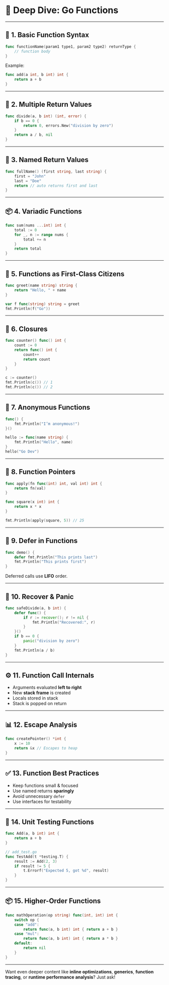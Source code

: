 # 🧠 Deep Dive: Go Functions

---

## 🔧 1. Basic Function Syntax

```go
func functionName(param1 type1, param2 type2) returnType {
    // function body
}
```

Example:

```go
func add(a int, b int) int {
    return a + b
}
```

---

## 🔁 2. Multiple Return Values

```go
func divide(a, b int) (int, error) {
    if b == 0 {
        return 0, errors.New("division by zero")
    }
    return a / b, nil
}
```

---

## 🧠 3. Named Return Values

```go
func fullName() (first string, last string) {
    first = "John"
    last = "Doe"
    return // auto returns first and last
}
```

---

## 📦 4. Variadic Functions

```go
func sum(nums ...int) int {
    total := 0
    for _, n := range nums {
        total += n
    }
    return total
}
```

---

## 🧬 5. Functions as First-Class Citizens

```go
func greet(name string) string {
    return "Hello, " + name
}

var f func(string) string = greet
fmt.Println(f("Go"))
```

---

## 🔁 6. Closures

```go
func counter() func() int {
    count := 0
    return func() int {
        count++
        return count
    }
}

c := counter()
fmt.Println(c()) // 1
fmt.Println(c()) // 2
```

---

## 🎯 7. Anonymous Functions

```go
func() {
    fmt.Println("I’m anonymous!")
}()
```

```go
hello := func(name string) {
    fmt.Println("Hello", name)
}
hello("Go Dev")
```

---

## 🧵 8. Function Pointers

```go
func apply(fn func(int) int, val int) int {
    return fn(val)
}

func square(x int) int {
    return x * x
}

fmt.Println(apply(square, 5)) // 25
```

---

## 📌 9. Defer in Functions

```go
func demo() {
    defer fmt.Println("This prints last")
    fmt.Println("This prints first")
}
```

Deferred calls use **LIFO** order.

---

## 📍 10. Recover & Panic

```go
func safeDivide(a, b int) {
    defer func() {
        if r := recover(); r != nil {
            fmt.Println("Recovered:", r)
        }
    }()
    if b == 0 {
        panic("division by zero")
    }
    fmt.Println(a / b)
}
```

---

## ⚙️ 11. Function Call Internals

- Arguments evaluated **left to right**
- New **stack frame** is created
- Locals stored in stack
- Stack is popped on return

---

## 📊 12. Escape Analysis

```go
func createPointer() *int {
    x := 10
    return &x // Escapes to heap
}
```

---

## ✅ 13. Function Best Practices

- Keep functions small & focused
- Use named returns **sparingly**
- Avoid unnecessary `defer`
- Use interfaces for testability

---

## 🧪 14. Unit Testing Functions

```go
func Add(a, b int) int {
    return a + b
}
```

```go
// add_test.go
func TestAdd(t *testing.T) {
    result := Add(2, 3)
    if result != 5 {
        t.Errorf("Expected 5, got %d", result)
    }
}
```

---

## 📦 15. Higher-Order Functions

```go
func mathOperation(op string) func(int, int) int {
    switch op {
    case "add":
        return func(a, b int) int { return a + b }
    case "mul":
        return func(a, b int) int { return a * b }
    default:
        return nil
    }
}
```

---

Want even deeper content like **inline optimizations**, **generics**, **function tracing**, or **runtime performance analysis**? Just ask!
